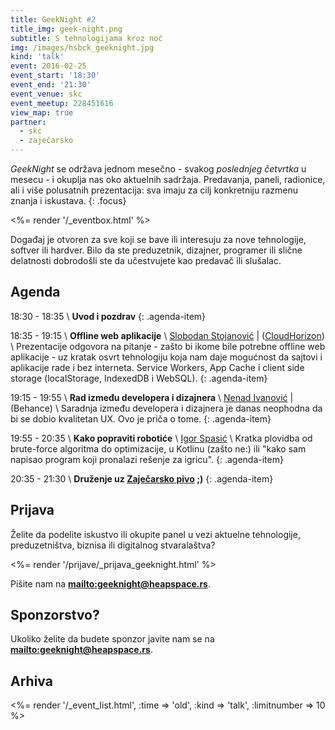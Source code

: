 ```yaml
---
title: GeekNight #2
title_img: geek-night.png
subtitle: S tehnologijama kroz noć
img: /images/hsbck_geeknight.jpg
kind: 'talk'
event: 2016-02-25
event_start: '18:30'
event_end: '21:30'
event_venue: skc
event_meetup: 228451616
view_map: true
partner:
  - skc
  - zaječarsko
---
```


_GeekNight_ se održava jednom mesečno - svakog _poslednjeg četvrtka_ u mesecu -
i okuplja nas oko aktuelnih sadržaja. Predavanja, paneli, radionice,
ali i više polusatnih prezentacija: sva imaju za cilj konkretniju razmenu znanja
i iskustava.
{: .focus}

<%= render '/_eventbox.html' %>

Događaj je otvoren za sve koji se bave ili interesuju za nove tehnologije,
softver ili hardver. Bilo da ste preduzetnik, dizajner, programer ili slične
delatnosti dobrodošli ste da učestvujete kao predavač ili slušalac.

## Agenda

<span class="icon-clock" /> 18:30 - 18:35 \\
**Uvod i pozdrav**
{: .agenda-item}

<span class="icon-clock" /> 18:35 - 19:15 \\
**Offline web aplikacije** \\
<span class="icon-user" /> [Slobodan Stojanović](https://slobodan.me/) | <span class="icon-home" /> ([CloudHorizon](https://twitter.com/CloudHorizon))  \\
  Prezentacije odgovora na pitanje - zašto bi ikome bile potrebne offline web aplikacije -
  uz kratak osvrt tehnologiju koja nam daje mogućnost da sajtovi i aplikacije rade i bez interneta.
  Service Workers, App Cache i client side storage (localStorage, IndexedDB i WebSQL).
{: .agenda-item}

<span class="icon-clock" /> 19:15 - 19:55 \\
**Rad između developera i dizajnera** \\
<span class="icon-user" /> [Nenad Ivanović](http://www.nenadivanovic.com/) | <span class="icon-home" /> (Behance) \\
  Saradnja između developera i dizajnera je danas neophodna da bi se dobio kvalitetan UX.
  Ovo je priča o tome.
{: .agenda-item}

<span class="icon-clock" /> 19:55 - 20:35 \\
**Kako popraviti robotiće**  \\
<span class="icon-user" /> [Igor Spasić](https://github.com/igorspasic) \\
  Kratka plovidba od brute-force algoritma do optimizacije, u Kotlinu (zašto ne:) ili
  "kako sam napisao program koji pronalazi rešenje za igricu".
{: .agenda-item}

<span class="icon-clock" /> 20:35 - 21:30 \\
**Druženje uz [Zaječarsko pivo](http://zajecarskopivo.com/) ;)**
{: .agenda-item}


## Prijava

Želite da podelite iskustvo ili okupite panel u vezi aktuelne tehnologije,
preduzetništva, biznisa ili digitalnog stvaralaštva?

<%= render '/prijave/_prijava_geeknight.html' %>

Pišite nam na **<mailto:geeknight@heapspace.rs>**.

## Sponzorstvo?

Ukoliko želite da budete sponzor javite nam se na **<mailto:geeknight@heapspace.rs>**.


## Arhiva

<%= render '/_event_list.html', :time => 'old', :kind => 'talk',  :limitnumber => 10 %>
